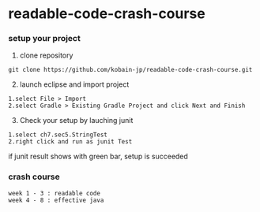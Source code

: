 # readable-code-crash-course

### setup your project

1. clone repository 

```
git clone https://github.com/kobain-jp/readable-code-crash-course.git
```

2. launch eclipse and import project

```
1.select File > Import 
2.select Gradle > Existing Gradle Project and click Next and Finish

```

3. Check your setup by lauching junit

```
1.select ch7.sec5.StringTest
2.right click and run as junit Test

```

if junit result shows with green bar, setup is succeeded

### crash course

```
week 1 - 3 : readable code
week 4 - 8 : effective java

```
